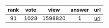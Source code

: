 
| rank | vote | view | answer | url |
|:-:|:-:|:-:|:-:|:-:|
|91|1028|1598820|1| [url](http://stackoverflow.com/questions/81584/what-ide-to-use-for-python) |
